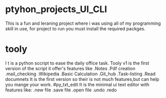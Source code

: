 # ptyhon_projects_UI_CLI
This is a fun and leraning project where i was using all of my programming skill in use,
for project  to run you must install the required packges.
# tooly
I t is a python sccript to ease the daily office task.
Tooly v1 is the first version of the script it offer's features like 
.Notes
.Pdf creation 
.mail_checking
.Wikipedia
.Basic Calculation
.Git_hub
.Task-listing
.Read documnets 
It is the first version so their is not much features,but can help you mange your work.
#py_txt_edit
It is the minimal ui text editor with features like:
.new file
.save file
.open file
.undo
.redo
